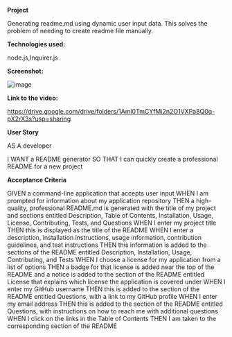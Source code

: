 **Project**

Generating readme.md using dynamic user input data. This solves the problem of needing to create readme file manually.

**Technologies used:**

node.js,Inquirer.js

**Screenshot:**

![image](https://github.com/arunmishra11/Readme-generator/assets/156019606/1754a89f-5da9-4922-8b85-7e72cfef1be7)

**Link to the video:**

https://drive.google.com/drive/folders/1Aml0TmCYfMi2n2O1VXPa8Q0q-pX2rX3s?usp=sharing

**User Story**

AS A developer

I WANT a README generator
SO THAT I can quickly create a professional README for a new project


**Acceptance Criteria**


GIVEN a command-line application that accepts user input
WHEN I am prompted for information about my application repository
THEN a high-quality, professional README.md is generated with the title of my project and sections entitled Description, Table of Contents, Installation, Usage, License, Contributing, Tests, and Questions
WHEN I enter my project title
THEN this is displayed as the title of the README
WHEN I enter a description, installation instructions, usage information, contribution guidelines, and test instructions
THEN this information is added to the sections of the README entitled Description, Installation, Usage, Contributing, and Tests
WHEN I choose a license for my application from a list of options
THEN a badge for that license is added near the top of the README and a notice is added to the section of the README entitled License that explains which license the application is covered under
WHEN I enter my GitHub username
THEN this is added to the section of the README entitled Questions, with a link to my GitHub profile
WHEN I enter my email address
THEN this is added to the section of the README entitled Questions, with instructions on how to reach me with additional questions
WHEN I click on the links in the Table of Contents
THEN I am taken to the corresponding section of the README
